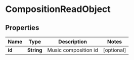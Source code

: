 

# CompositionReadObject

## Properties

Name | Type | Description | Notes
------------ | ------------- | ------------- | -------------
**id** | **String** | Music composition id |  [optional]



